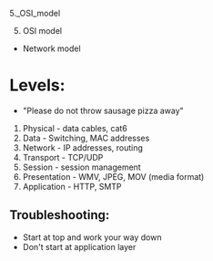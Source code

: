 5._OSI_model

5. OSI model


- Network model
# Levels:
- "Please do not throw sausage pizza away"
1. Physical - data cables, cat6
2. Data - Switching, MAC addresses
3. Network - IP addresses, routing
4. Transport - TCP/UDP
5. Session - session management
6. Presentation - WMV, JPEG, MOV (media format)
7. Application - HTTP, SMTP
## Troubleshooting:
- Start at top and work your way down
- Don't start at application layer